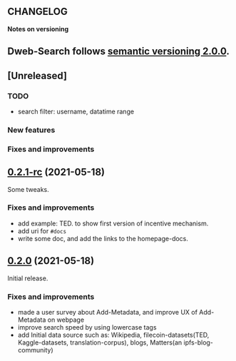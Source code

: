 ## CHANGELOG

**Notes on versioning**

Dweb-Search follows [semantic versioning 2.0.0](https://semver.org/).
---

## [Unreleased]

### TODO
- search filter: username, datatime range

### New features

### Fixes and improvements


## [0.2.1-rc]() (2021-05-18)
Some tweaks.

### Fixes and improvements
- add example: TED. to show first version of incentive mechanism.
- add uri for `#docs`
- write some doc, and add the links to the homepage-docs.

## [0.2.0](https://github.com/anwen/dweb-search/releases/tag/v0.2.0) (2021-05-18)
Initial release.

### Fixes and improvements
- made a user survey about Add-Metadata, and improve UX of Add-Metadata on webpage
- improve search speed by using lowercase tags
- add Initial data source such as: Wikipedia, filecoin-datasets(TED, Kaggle-datasets, translation-corpus), blogs, Matters(an ipfs-blog-community)
